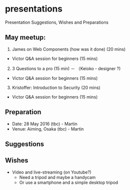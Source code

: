 # presentations
Presentation Suggestions, Wishes and Preparations

## May meetup: 

1. James on Web Components (how was it done) (20 mins)
  * Victor Q&A session for beginners (15 mins)
2. 3 Questions to a pro (15 min) － （Keioko - designer ?)
  * Victor Q&A session for beginners (15 mins)
3. Kristoffer: Introduction to Security (20 mins)
  * Victor Q&A session for beginners (15 mins)

## Preparation
* Date: 28 May 2016 (tbc) - Martin
* Venue: Aiming, Osaka (tbc) - Martin
## Suggestions

## Wishes

* Video and live-streaming (on Youtube?)
  * Need a tripod and maybe a handycam
  * Or use a smartphone and a simple desktop tripod
